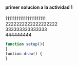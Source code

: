 #### primer solucion a la actividad 1 

1111111111111111111111  
2222222222222222222  
333333333333333  
444444444  

``` js
function setup(){
}
funtion draw() {
}


```
